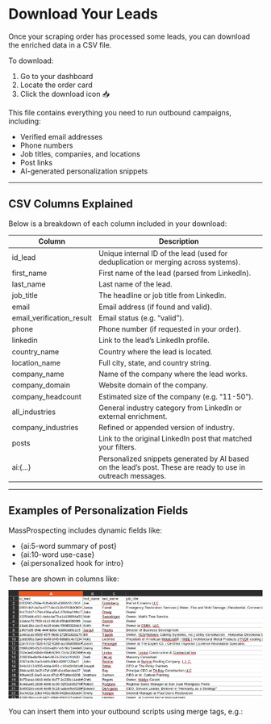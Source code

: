 # Download Your Leads

Once your scraping order has processed some leads, you can download the enriched data in a CSV file.

To download:

1. Go to your dashboard
2. Locate the order card
3. Click the download icon 📥

This file contains everything you need to run outbound campaigns, including:

- Verified email addresses
- Phone numbers
- Job titles, companies, and locations
- Post links
- AI-generated personalization snippets

---

## CSV Columns Explained

Below is a breakdown of each column included in your download:

| Column                | Description |
|----------------------|-------------|
| id_lead              | Unique internal ID of the lead (used for deduplication or merging across systems). |
| first_name           | First name of the lead (parsed from LinkedIn). |
| last_name            | Last name of the lead. |
| job_title            | The headline or job title from LinkedIn. |
| email                | Email address (if found and valid). |
| email_verification_result | Email status (e.g. “valid”). |
| phone                | Phone number (if requested in your order). |
| linkedin             | Link to the lead’s LinkedIn profile. |
| country_name         | Country where the lead is located. |
| location_name        | Full city, state, and country string. |
| company_name         | Name of the company where the lead works. |
| company_domain       | Website domain of the company. |
| company_headcount    | Estimated size of the company (e.g. “11-50”). |
| all_industries       | General industry category from LinkedIn or external enrichment. |
| company_industries   | Refined or appended version of industry. |
| posts                | Link to the original LinkedIn post that matched your filters. |
| ai:{...}             | Personalized snippets generated by AI based on the lead’s post. These are ready to use in outreach messages. |

---

## Examples of Personalization Fields

MassProspecting includes dynamic fields like:

- {ai:5-word summary of post}
- {ai:10-word use-case}
- {ai:personalized hook for intro}

These are shown in columns like:

![AI Fields Example](../../assets/personalisation-01.png)

You can insert them into your outbound scripts using merge tags, e.g.:

